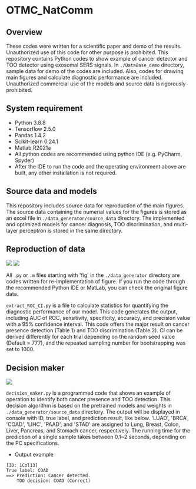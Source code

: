 # OTMC_NatComm

## Overview
 These codes were written for a scientific paper <Single test-based early diagnosis of multiple cancer types using Exosome-SERS-AI> and demo of the results. Unauthorized use of this code for other purpose is prohibited.
 This repository contains Python codes to show example of cancer detector and TOO detector using exosomal SERS signals. In `./DataBase_demo` directory, sample data for demo of the codes are included. Also, codes for drawing main figures and calculate diagnostic performance are included.
 Unauthorized commercial use of the models and source data is rigorously prohibited.
 
## System requirement
 - Python 3.8.8
 - Tensorflow 2.5.0
 - Pandas 1.4.2
 - Scikit-learn 0.24.1
 - Matlab R2021a
 - All python codes are recommended using python IDE (e.g. PyCharm, Spyder)
 - After the IDE to run the code and the operating environment above are built, any other installation is not required.

## Source data and models
 This repository includes source data for reproduction of the main figures.
 The source data containing the numerial values for the figures is stored as an excel file in `./data_generator/source_data` directory.
 The implemented and optimized models for cancer diagnosis, TOO discrimination, and multi-layer perceptron is stored in the same directory.
 
## Reproduction of data
<img src="https://img.shields.io/badge/Python-FFCA28?style=flat-square&logo=Python&logoColor=000000"/> <img src="https://img.shields.io/badge/MatLab R2021a-ED7D31?style=flat-square&logo=MatLab R2021a&logoColor=111111"/>

 All `.py` or `.m` files starting with 'fig' in the `./data_generator` directory are codes written for re-implementation of figure.
 If you run the code through the recommended Python IDE or MatLab, you can check the original figure data.
 
 `extract_ROC_CI.py` is a file to calculate statistics for quantifying the diagnostic performance of our model.
 This code generates the output, including AUC of ROC, sensitivity, specificity, accuracy, and precision value with a 95% confidence interval.
 This code offers the major result on cancer presence detection (Table 1) and TOO discrimination (Table 2).
 CI can be derived differently for each trial depending on the random seed value (Default = 777), and the repeated sampling number for bootstrapping was set to 1000.

## Decision maker
<img src="https://img.shields.io/badge/Python-FFCA28?style=flat-square&logo=Python&logoColor=000000"/>

`decision_maker.py` is a programmed code that shows an example of operation to identify both cancer presence and TOO detection.
This decision algorithm is based on the pretrained models and weights in `./data_generator/source_data` directory.
The output will be displayed in console with ID, true label, and prediction result, like below. 'LUAD', 'BRCA', 'COAD', 'LIHC', 'PAAD', and 'STAD' are assigned to Lung, Breast, Colon, Liver, Pancreas, and Stomach cancer, respectively.
The running time for the prediction of a single sample takes between 0.1~2 seconds, depending on the PC specifications.

- Output example
<pre><code>[ID: 1Col13]
True label: COAD
==> Prediction: Cancer detected.
    TOO decision: COAD (Correct)</code></pre>


